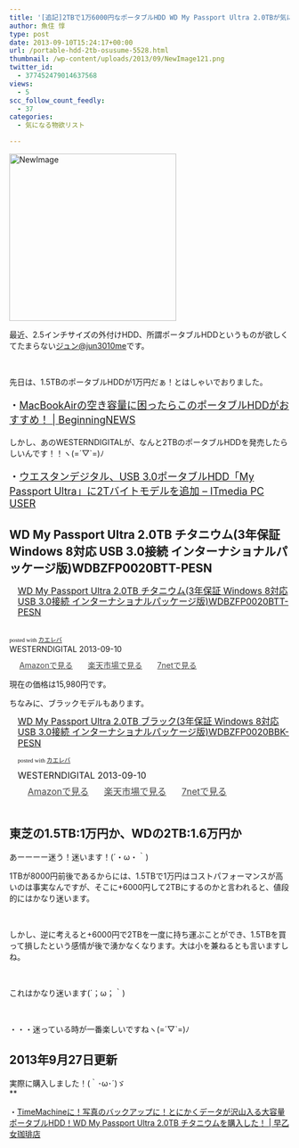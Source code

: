 ```yaml
---
title: '[追記]2TBで1万6000円なポータブルHDD WD My Passport Ultra 2.0TBが気になる！'
author: 魚住 惇
type: post
date: 2013-09-10T15:24:17+00:00
url: /portable-hdd-2tb-osusume-5528.html
thumbnail: /wp-content/uploads/2013/09/NewImage121.png
twitter_id:
  - 377452479014637568
views:
  - 5
scc_follow_count_feedly:
  - 37
categories:
  - 気になる物欲リスト

---
```

<img decoding="async" loading="lazy" title="NewImage.png" alt="NewImage" src="/wp-content/uploads/2013/09/NewImage12.png" width="300" height="300" border="0" />

<!--more-->

最近、2.5インチサイズの外付けHDD、所謂ポータブルHDDというものが欲しくてたまらない[ジュン@jun3010me][1]です。

&nbsp;

先日は、1.5TBのポータブルHDDが1万円だぁ！とはしゃいでおりました。

<p style="font-size: 18px;">
  ・<a rel="nofollow" href="http://jun3010.me/macbookair-hdd-portable-osusume-5386.html" target="_blank">MacBookAirの空き容量に困ったらこのポータブルHDDがおすすめ！ | BeginningNEWS</a>
</p>

しかし、あのWESTERNDIGITALが、なんと2TBのポータブルHDDを発売したらしいんです！！ヽ(=´▽\`=)ﾉ

<p style="font-size: 18px;">
  ・<a href="http://www.itmedia.co.jp/pcuser/articles/1309/10/news058.html" target="_blank">ウエスタンデジタル、USB 3.0ポータブルHDD「My Passport Ultra」に2Tバイトモデルを追加 &#8211; ITmedia PC USER</a>
</p>

## WD My Passport Ultra 2.0TB チタニウム(3年保証 Windows 8対応 USB 3.0接続 インターナショナルパッケージ版)WDBZFP0020BTT-PESN

<div class="kaerebalink-box" style="text-align: left; padding-bottom: 20px; font-size: medium; /zoom: 1; overflow: hidden;">
  <div class="kaerebalink-image" style="float: left; margin: 0 15px 10px 0;">
    <a href="http://www.amazon.co.jp/exec/obidos/ASIN/B00E055Y7K/jn050191-22/ref=nosim/" target="_blank" rel="nofollow"><img decoding="async" style="border: none;" alt="" src="http://ecx.images-amazon.com/images/I/51iYKS%2BtnvL._SL160_.jpg" /></a>
  </div>
  <div class="kaerebalink-info" style="line-height: 120%; /zoom: 1; overflow: hidden;">
    <div class="kaerebalink-name" style="margin-bottom: 10px; line-height: 120%;">
      <a href="http://www.amazon.co.jp/exec/obidos/ASIN/B00E055Y7K/jn050191-22/ref=nosim/" target="_blank" rel="nofollow">WD My Passport Ultra 2.0TB チタニウム(3年保証 Windows 8対応 USB 3.0接続 インターナショナルパッケージ版)WDBZFP0020BTT-PESN</a>
    </div>
  </div>
</div>

<div class="kaerebalink-powered-date" style="font-size: 8pt; margin-top: 5px; font-family: verdana; line-height: 120%;">
  posted with <a href="http://kaereba.com" target="_blank" rel="nofollow">カエレバ</a>
</div>

<div class="kaerebalink-detail" style="margin-bottom: 5px;">
  WESTERNDIGITAL 2013-09-10
</div>

<div class="kaerebalink-link1" style="margin-top: 10px; opacity: .80; filter: alpha(opacity=80);">
  <div class="shoplinkamazon" style="display: inline; margin-right: 5px; background: url('http://img.yomereba.com/simple5.gif') 0 0 no-repeat; padding: 2px 0 2px 18px; white-space: nowrap;">
    <a title="アマゾン" href="http://www.amazon.co.jp/gp/search?keywords=WDBZFP0020BTT-PESN&__mk_ja_JP=%83J%83%5E%83J%83i&tag=jn050191-22" target="_blank" rel="nofollow">Amazonで見る</a>
  </div>
  <div class="shoplinkrakuten" style="display: inline; margin-right: 5px; background: url('http://img.yomereba.com/simple5.gif') 0 0 no-repeat; padding: 2px 0 2px 18px; white-space: nowrap;">
    <a title="楽天市場" href="http://hb.afl.rakuten.co.jp/hgc/0b392da9.3aef67b4.0b392daa.d09d4b3c/?pc=http%3A%2F%2Fsearch.rakuten.co.jp%2Fsearch%2Fmall%2FWDBZFP0020BTT-PESN%2F-%2Ff.1-p.1-s.1-sf.0-st.A-v.2%3Fx%3D0%26scid%3Daf_ich_link_urltxt%26m%3Dhttp%3A%2F%2Fm.rakuten.co.jp%2F" target="_blank" rel="nofollow">楽天市場で見る</a>
  </div>
  <div class="shoplinkseven" style="display: inline; margin-right: 5px; background: url('http://img.yomereba.com/simple5.gif') 0 0 no-repeat; padding: 2px 0 2px 18px; white-space: nowrap;">
    <a title="セブンネットショッピング" href="http://px.a8.net/svt/ejp?a8mat=25TN41+4Z7HV6+2N1Y+BW8O2&a8ejpredirect=http%3A%2F%2Fwww.7netshopping.jp%2Frelay%2Faffiliate%2FAnotherCompanyEntrance%2F%3FA8_PID%3Ds00000012319001%26VIEW_URL%3Dhttp%253A%252F%252Fwww.7netshopping.jp%252Fall%252Fsearch_result%252F-%252Fbprice%252Foff%252Fsort%252F0%252Fkword_in%252FWDBZFP0020BTT-PESN%252FallGoods%252Fon%252Fsubmit.x%252F30%252Fdisp_result%252F1%252Fsubmit.y%252F9%252Fprvlg%252Foff%252Fnobuy%252Fon%252FsetProduct%252Foff%252Foop%252Fon%252Fctgy%252Fall%252FfromKeywordSearch%252Ftrue" target="_blank" rel="nofollow">7netで見る</a>
  </div>
</div>

<div class="booklink-footer" style="clear: left;">
</div>

現在の価格は15,980円です。

ちなみに、ブラックモデルもあります。

<div class="kaerebalink-box" style="text-align: left; padding-bottom: 20px; font-size: medium; /zoom: 1; overflow: hidden;">
  <div class="kaerebalink-image" style="float: left; margin: 0 15px 10px 0;">
    <a href="http://www.amazon.co.jp/exec/obidos/ASIN/B00E055H5O/jn050191-22/ref=nosim/" target="_blank" rel="nofollow"><img decoding="async" style="border: none;" alt="" src="http://ecx.images-amazon.com/images/I/41I5QPM4nsL._SL160_.jpg" /></a>
  </div>
  <div class="kaerebalink-info" style="line-height: 120%; /zoom: 1; overflow: hidden;">
    <div class="kaerebalink-name" style="margin-bottom: 10px; line-height: 120%;">
      <a href="http://www.amazon.co.jp/exec/obidos/ASIN/B00E055H5O/jn050191-22/ref=nosim/" target="_blank" rel="nofollow">WD My Passport Ultra 2.0TB ブラック(3年保証 Windows 8対応 USB 3.0接続 インターナショナルパッケージ版)WDBZFP0020BBK-PESN</a></p>
      <div class="kaerebalink-powered-date" style="font-size: 8pt; margin-top: 5px; font-family: verdana; line-height: 120%;">
        posted with <a href="http://kaereba.com" target="_blank" rel="nofollow">カエレバ</a>
      </div>
    </div>
    <div class="kaerebalink-detail" style="margin-bottom: 5px;">
      WESTERNDIGITAL 2013-09-10
    </div>
    <div class="kaerebalink-link1" style="margin-top: 10px; opacity: .80; filter: alpha(opacity=80);">
      <div class="shoplinkamazon" style="display: inline; margin-right: 5px; background: url('http://img.yomereba.com/simple5.gif') 0 0 no-repeat; padding: 2px 0 2px 18px; white-space: nowrap;">
        <a title="アマゾン" href="http://www.amazon.co.jp/gp/search?keywords=WDBZFP0020BBK-PESN&__mk_ja_JP=%83J%83%5E%83J%83i&tag=jn050191-22" target="_blank" rel="nofollow">Amazonで見る</a>
      </div>
      <div class="shoplinkrakuten" style="display: inline; margin-right: 5px; background: url('http://img.yomereba.com/simple5.gif') 0 0 no-repeat; padding: 2px 0 2px 18px; white-space: nowrap;">
        <a title="楽天市場" href="http://hb.afl.rakuten.co.jp/hgc/0b392da9.3aef67b4.0b392daa.d09d4b3c/?pc=http%3A%2F%2Fsearch.rakuten.co.jp%2Fsearch%2Fmall%2FWDBZFP0020BBK-PESN%2F-%2Ff.1-p.1-s.1-sf.0-st.A-v.2%3Fx%3D0%26scid%3Daf_ich_link_urltxt%26m%3Dhttp%3A%2F%2Fm.rakuten.co.jp%2F" target="_blank" rel="nofollow">楽天市場で見る</a>
      </div>
      <div class="shoplinkseven" style="display: inline; margin-right: 5px; background: url('http://img.yomereba.com/simple5.gif') 0 0 no-repeat; padding: 2px 0 2px 18px; white-space: nowrap;">
        <a title="セブンネットショッピング" href="http://px.a8.net/svt/ejp?a8mat=25TN41+4Z7HV6+2N1Y+BW8O2&a8ejpredirect=http%3A%2F%2Fwww.7netshopping.jp%2Frelay%2Faffiliate%2FAnotherCompanyEntrance%2F%3FA8_PID%3Ds00000012319001%26VIEW_URL%3Dhttp%253A%252F%252Fwww.7netshopping.jp%252Fall%252Fsearch_result%252F-%252Fbprice%252Foff%252Fsort%252F0%252Fkword_in%252FWDBZFP0020BBK-PESN%252FallGoods%252Fon%252Fsubmit.x%252F30%252Fdisp_result%252F1%252Fsubmit.y%252F9%252Fprvlg%252Foff%252Fnobuy%252Fon%252FsetProduct%252Foff%252Foop%252Fon%252Fctgy%252Fall%252FfromKeywordSearch%252Ftrue" target="_blank" rel="nofollow">7netで見る</a>
      </div>
    </div>
  </div>
  <div class="booklink-footer" style="clear: left;">
  </div>
</div>

## 東芝の1.5TB:1万円か、WDの2TB:1.6万円か

あーーーー迷う！迷います！(´・ω・｀)

1TBが8000円前後であるからには、1.5TBで1万円はコストパフォーマンスが高いのは事実なんですが、そこに+6000円して2TBにするのかと言われると、値段的にはかなり迷います。

&nbsp;

しかし、逆に考えると+6000円で2TBを一度に持ち運ぶことができ、1.5TBを買って損したという感情が後で湧かなくなります。大は小を兼ねるとも言いますしね。

&nbsp;

これはかなり迷います(´；ω；｀)

&nbsp;

・・・迷っている時が一番楽しいですねヽ(=´▽\`=)ﾉ

## 2013年9月27日更新

実際に購入しました！(｀･ω･´)ゞ  
**</p> 

・<a rel="nofollow" href="http://jun3010.me/wd-my-passport-ultra-2tb-iyh-5755.html" target="_blank">TimeMachineに！写真のバックアップに！とにかくデータが沢山入る大容量ポータブルHDD！WD My Passport Ultra 2.0TB チタニウムを購入した！ | 早乙女珈琲店</a>

</b>

 [1]: https://twitter.com/jun3010me